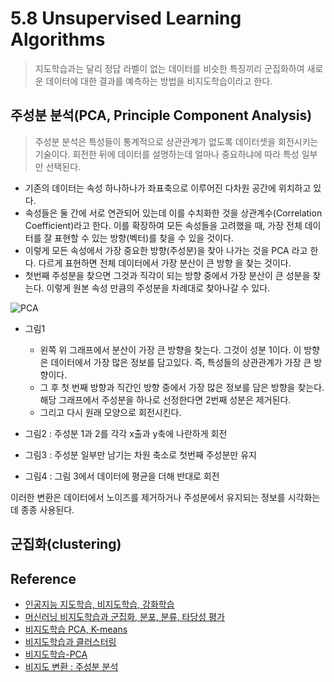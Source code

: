 # 5.8 Unsupervised Learning Algorithms
> 지도학습과는 달리 정답 라벨이 없는 데이터를 비슷한 특징끼리 군집화하여 새로운 데이터에 대한 결과를 예측하는 방법을 비지도학습이라고 한다.

## 주성분 분석(PCA, Principle Component Analysis)
> 주성분 분석은 특성들이 통계적으로 상관관계가 없도록 데이터셋을 회전시키는 기술이다. 회전한 뒤에 데이터를 설명하는데 얼마나 중요하냐에 따라 특성 일부만 선택된다.

- 기존의 데이터는 속성 하나하나가 좌표축으로 이루어진 다차원 공간에 위치하고 있다.
- 속성들은 둘 간에 서로 연관되어 있는데 이를 수치화한 것을 상관계수(Correlation Coefficient)라고 한다. 이를 확장하여 모든 속성들을 고려했을 때, 가장 전체 데이터를 잘 표현할 수 있는 방향(벡터)를 찾을 수 있을 것이다.
- 이렇게 모든 속성에서 가장 중요한 방향(주성분)을 찾아 나가는 것을 PCA 라고 한다. 다르게 표현하면 전체 데이터에서 가장 분산이 큰 방향 을 찾는 것이다.
- 첫번째 주성분을 찾으면 그것과 직각이 되는 방향 중에서 가장 분산이 큰 성분을 찾는다. 이렇게 원본 속성 만큼의 주성분을 차례대로 찾아나갈 수 있다.

![PCA](https://img1.daumcdn.net/thumb/R1280x0/?scode=mtistory2&fname=https%3A%2F%2Fblog.kakaocdn.net%2Fdn%2FcMG9qd%2FbtqDwdaxyOW%2FunQy21qDV9VX2UCGvv65s1%2Fimg.png)

- 그림1
	- 왼쪽 위 그래프에서 분산이 가장 큰 방향을 찾는다. 그것이 성분 1이다. 이 방향은 데이터에서 가장 많은 정보를 담고있다. 즉, 특성들의 상관관계가 가장 큰 방향이다.
	- 그 후 첫 번째 방향과 직간인 방향 중에서 가장 많은 정보를 담은 방향을 찾는다.  해당 그래프에서 주성분을 하나로 선정한다면 2번째 성분은 제거된다.
	- 그리고 다시 원래 모양으로 회전시킨다. 

- 그림2 : 주성분 1과 2를 각각 x출과 y축에 나란하게 회전
- 그림3 : 주성분 일부만 남기는 차원 축소로 첫번째 주성분만 유지
- 그림4 : 그림 3에서 데이터에 평균을 더해 반대로 회전

이러한 변환은 데이터에서 노이즈를 제거하거나 주성분에서 유지되는 정보를 시각화는데 종종 사용된다.

## 군집화(clustering)


## Reference
- [인공지능 지도학습, 비지도학습, 강화학습](https://ebbnflow.tistory.com/165)
- [머신러닝 비지도학습과 군집화, 분포, 분류, 타당성 평가](https://ikkison.tistory.com/51)
- [비지도학습 PCA, K-means](https://medium.com/mighty-data-science-bootcamp/%EB%B9%84%EC%A7%80%EB%8F%84%ED%95%99%EC%8A%B5%EC%9D%98-%EB%AA%A8%EB%93%A0-%EA%B2%83-29ec2aceb56e)
- [비지도학습과 클러스터링](https://yamalab.tistory.com/47)
- [비지도학습-PCA](https://duckkkk.com/entry/%EB%B9%84%EC%A7%80%EB%8F%84%ED%95%99%EC%8A%B5-PCA-%EC%A3%BC%EC%84%B1%EB%B6%84-%EB%B6%84%EC%84%9D)
- [비지도 변환 : 주성분 분석](https://kolikim.tistory.com/27)